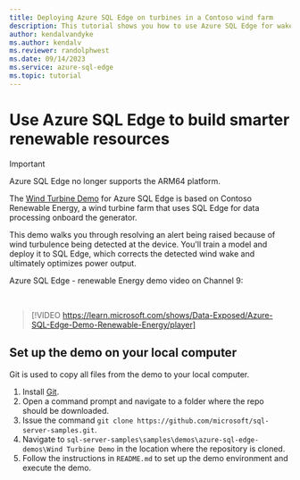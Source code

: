 ```yaml
---
title: Deploying Azure SQL Edge on turbines in a Contoso wind farm
description: This tutorial shows you how to use Azure SQL Edge for wake-detection on the turbines in a Contoso wind farm.
author: kendalvandyke
ms.author: kendalv
ms.reviewer: randolphwest
ms.date: 09/14/2023
ms.service: azure-sql-edge
ms.topic: tutorial
---
```

# Use Azure SQL Edge to build smarter renewable resources

> [!IMPORTANT]  
> Azure SQL Edge no longer supports the ARM64 platform.

The [Wind Turbine Demo](https://github.com/microsoft/sql-server-samples/tree/master/samples/demos/azure-sql-edge-demos/Wind%20Turbine%20Demo) for Azure SQL Edge is based on Contoso Renewable Energy, a wind turbine farm that uses SQL Edge for data processing onboard the generator.

This demo walks you through resolving an alert being raised because of wind turbulence being detected at the device. You'll train a model and deploy it to SQL Edge, which corrects the detected wind wake and ultimately optimizes power output.

Azure SQL Edge - renewable Energy demo video on Channel 9:

<br />

> [!VIDEO https://learn.microsoft.com/shows/Data-Exposed/Azure-SQL-Edge-Demo-Renewable-Energy/player]

## Set up the demo on your local computer

Git is used to copy all files from the demo to your local computer.

1. Install [Git](https://git-scm.com/download).
1. Open a command prompt and navigate to a folder where the repo should be downloaded.
1. Issue the command `git clone https://github.com/microsoft/sql-server-samples.git`.
1. Navigate to `sql-server-samples\samples\demos\azure-sql-edge-demos\Wind Turbine Demo` in the location where the repository is cloned.
1. Follow the instructions in `README.md` to set up the demo environment and execute the demo.
